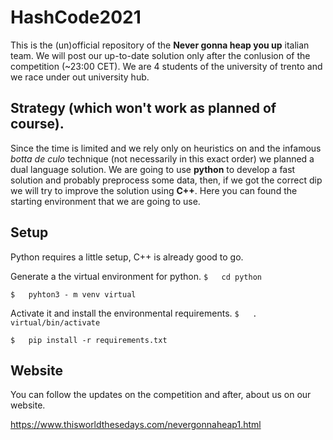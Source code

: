 # HashCode2021

This is the (un)official repository of the **Never gonna heap you up** italian team. We will post our up-to-date solution only after the conlusion of the competition (~23:00 CET). We are 4 students of the university of trento and we race under out university hub. 

## Strategy (which won't work as planned of course).

Since the time is limited and we rely only on heuristics on and the infamous *botta de culo* technique (not necessarily in this exact order) we planned a dual language solution.
We are going to use **python** to develop a fast solution and probably preprocess some data, then, if we got the correct dip we will try to improve the solution using **C++**. Here you can found the starting environment that we are going to use.

## Setup

Python requires a little setup, C++ is already good to go.

Generate a the virtual environment for python.
`
$	cd python
`

`
$	pyhton3 - m venv virtual
`

Activate it and install the environmental requirements.
`
$ 	. virtual/bin/activate
`

`
$	pip install -r requirements.txt
`

## Website

You can follow the updates on the competition and after, about us on our website.

https://www.thisworldthesedays.com/nevergonnaheap1.html